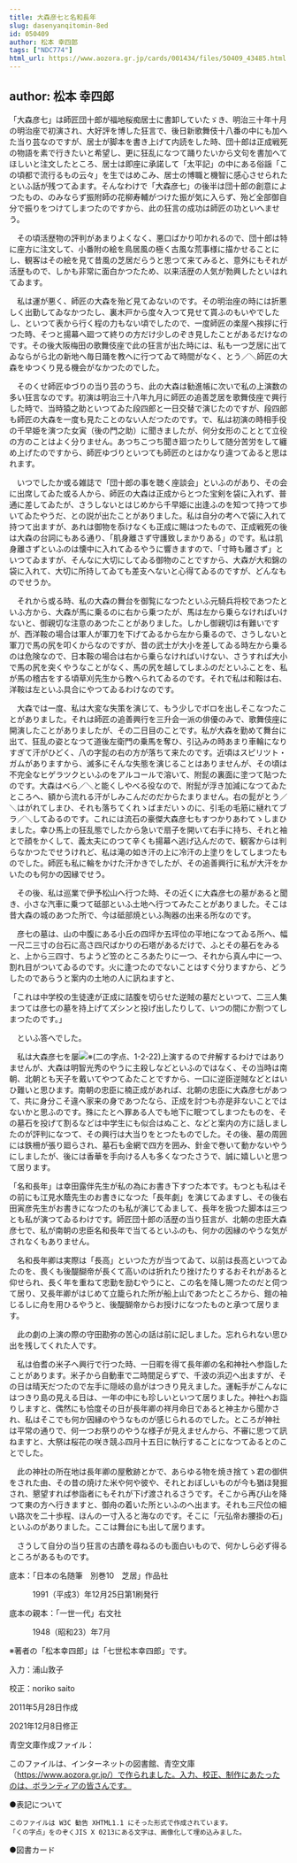 ```yaml
---
title: 大森彦七と名和長年
slug: dasenyanqitomin-8ed
id: 050409
author: 松本 幸四郎
tags: ["NDC774"]
html_url: https://www.aozora.gr.jp/cards/001434/files/50409_43485.html
---
```


## author: 松本 幸四郎

「大森彦七」は師匠団十郎が福地桜痴居士に書卸していたゞき、明治三十年十月の明治座で初演され、大好評を博した狂言で、後日新歌舞伎十八番の中にも加へた当り芸なのですが、居士が脚本を書き上げて内読をした時、団十郎は正成戦死の物語を素で行きたいと希望し、更に狂乱になつて踊りたいから文句を書加へてほしいと注文したところ、居士は即座に承諾して「太平記」の中にある俗謡「この頃都で流行るもの云々」を生ではめこみ、居士の博職と機智に感心させられたといふ話が残つてゐます。そんなわけで「大森彦七」の後半は団十郎の創意によつたもの、のみならず振附師の花柳寿輔がつけた振が気に入らず、殆ど全部御自分で振りをつけてしまつたのですから、此の狂言の成功は師匠の功といへませう。

　その頃活歴物の評判があまりよくなく、悪口ばかり叩かれるので、団十郎は特に座方に注文して、小番附の絵を鳥居風の極く古風な荒事様に描かせることにし、観客はその絵を見て昔風の芝居だらうと思つて来てみると、意外にもそれが活歴もので、しかも非常に面白かつたため、以来活歴の人気が勃興したといはれてゐます。

　私は運が悪く、師匠の大森を殆ど見てゐないのです。その明治座の時には折悪しく出勤してゐなかつたし、裏木戸から度々入つて見せて貰ふのもいやでしたし、といつて表から行く程の力もない頃でしたので、一度師匠の楽屋へ挨拶に行つた時、そつと揚幕へ廻つて終りの方だけ少しのぞき見したことがあるだけなのです。その後大阪梅田の歌舞伎座で此の狂言が出た時には、私も一つ芝居に出てゐならがら北の新地へ毎日踊を教へに行つてゐて時間がなく、とう／＼師匠の大森をゆつくり見る機会がなかつたのでした。

　そのくせ師匠ゆづりの当り芸のうち、此の大森は勧進帳に次いで私の上演数の多い狂言なのです。初演は明治三十八年九月に師匠の追善芝居を歌舞伎座で興行した時で、当時猿之助といつてゐた段四郎と一日交替で演じたのですが、段四郎も師匠の大森を一度も見たことのない人だつたのです。で、私は初演の時相手役の千早姫を演つた女寅（後の門之助）に聞きましたが、何分女形のこととて立役の方のことはよく分りません。あつちこつち聞き廻つたりして随分苦労をして纏め上げたのですから、師匠ゆづりといつても師匠のとはかなり違つてゐると思はれます。

　いつでしたか或る雑誌で「団十郎の事を聴く座談会」といふのがあり、その会に出席してゐた或る人から、師匠の大森は正成からとつた宝剣を袋に入れず、普通に差してゐたが、さうしないとはじめから千早姫に出逢ふのを知つて持つて歩いてゐたやうだ、との説が出たことがありました。私は自分の考へで袋に入れて持つて出ますが、あれは御物を忝けなくも正成に賜はつたもので、正成戦死の後は大森の台詞にもある通り、「肌身離さず守護致しまかりある」のです。私は肌身離さずといふのは懐中に入れてゐるやうに響きますので、「寸時も離さず」といつてゐますが、そんなに大切にしてゐる御物のことですから、大森が大和錦の袋に入れて、大切に所持してゐても差支へないと心得てゐるのですが、どんなものでせうか。

　それから或る時、私の大森の舞台を御覧になつたといふ元騎兵将校であつたといふ方から、大森が馬に乗るのに右から乗つたが、馬は左から乗らなければいけないと、御親切な注意のあつたことがありました。しかし御親切は有難いですが、西洋鞍の場合は軍人が軍刀を下げてゐるから左から乗るので、さうしないと軍刀で馬の尻を叩くからなのですが、昔の武士が大小を差してゐる時左から乗るのは危険なので、日本鞍の場合は右から乗らなければいけない、さうすれば大小で馬の尻を突くやうなことがなく、馬の尻を越してしまふのだといふことを、私が馬の稽古をする頃草刈先生から教へられてゐるのです。それで私は和鞍は右、洋鞍は左といふ具合にやつてゐるわけなのです。

　大森では一度、私は大変な失策を演じて、もう少しでボロを出しそこなつたことがありました。それは師匠の追善興行を三升会一派の俳優のみで、歌舞伎座に開演したことがありましたが、その二日目のことです。私が大森を勤めて舞台に出て、狂乱の姿となつて道後左衛門の乗馬を奪ひ、引込みの時あまり車輪になりすぎて汗がひどく、八の字髭の右の方が落ちて来たのです。近頃はスピリツト・ガムがありますから、滅多にそんな失態を演じることはありませんが、その頃は不完全なヒゲラツクといふのをアルコールで溶いて、附髭の裏面に塗つて貼つたのです。大森はべら／＼と能くしやべる役なので、附髭が浮き加減になつてゐたところへ、額から流れる汗がしみこんだのだからたまりません。右の髭がとう／＼はがれてしまひ、それも落ちてくれゝばまだいゝのに、引毛の毛筋に縺れてブラ／＼してゐるのです。これには流石の豪傑大森彦七もすつかりあわてゝしまひました。幸ひ馬上の狂乱態でしたから急いで扇子を開いて右手に持ち、それと袖とで顔をかくして、義太夫にのつて辛くも揚幕へ逃げ込んだので、観客からは判らなかつたでせうけれど、私は滝の如き汗の上に冷汗の上塗りをしてしまつたものでした。師匠も私に輪をかけた汗かきでしたが、その追善興行に私が大汗をかいたのも何かの因縁でせう。

　その後、私は巡業で伊予松山へ行つた時、その近くに大森彦七の墓があると聞き、小さな汽車に乗つて砥部といふ土地へ行つてみたことがありました。そこは昔大森の城のあつた所で、今は砥部焼といふ陶器の出来る所なのです。

　彦七の墓は、山の中腹にある小丘の四坪か五坪位の平地になつてゐる所へ、幅一尺二三寸の台石に高さ四尺ばかりの石塔があるだけで、ふとその墓石をみると、上から三四寸、ちようど笠のところあたりに一つ、それから真ん中に一つ、割れ目がついてゐるのです。火に逢つたのでないことはすぐ分りますから、どうしたのであらうと案内の土地の人に訊ねますと、

「これは中学校の生徒達が正成に詰腹を切らせた逆賊の墓だといつて、二三人集まつては彦七の墓を持上げてズシンと投げ出したりして、いつの間にか割つてしまつたのです。」

　といふ答へでした。

　私は大森彦七を屡![※(二の字点、1-2-22)](https://www.aozora.gr.jp/cards/001434/files/../../../gaiji/1-02/1-02-22.png)上演するので弁解するわけではありませんが、大森は明智光秀のやうに主殺しなどといふのではなく、その当時は南朝、北朝とも天子を戴いてやつてゐたことですから、一口に逆臣逆賊などとはいひ難いと思ひます。南朝の忠臣に楠正成があれば、北朝の忠臣に大森彦七があつて、共に身分こそ違へ家来の身であつたなら、正成を討つも亦是非ないことではないかと思ふのです。殊にたとへ罪ある人でも地下に眠つてしまつたものを、その墓石を投げて割るなどは中学生にも似合はぬこと、などと案内の方に話しましたのが評判になつて、その興行は大当りをとつたものでした。その後、墓の周囲には鉄柵が張り廻らされ、墓石も金網で四方を囲み、針金で巻いて動かないやうにしましたが、後には香華を手向ける人も多くなつたさうで、誠に嬉しいと思つて居ります。

「名和長年」は幸田露伴先生が私の為にお書き下すつた本です。もつとも私はその前にも江見水蔭先生のお書きになつた「長年劇」を演じてゐますし、その後右田寅彦先生がお書きになつたのも私が演じてゐまして、長年を扱つた脚本は三つとも私が演つてゐるわけです。師匠団十郎の活歴の当り狂言が、北朝の忠臣大森彦七で、私が南朝の忠臣名和長年で当てるといふのも、何かの因縁のやうな気がされなくもありません。

　名和長年卿は実際は「長高」といつた方が当つてゐて、以前は長高といつてゐたのを、畏くも後醍醐帝が長くて高いのは折れたり挫けたりするおそれがあると仰せられ、長く年を重ねて忠勤を励むやうにと、この名を降し賜つたのだと伺つて居り、又長年卿がはじめて立籠られた所が船上山であつたところから、鎧の袖じるしに舟を用ひるやうと、後醍醐帝からお授けになつたものと承つて居ります。

　此の劇の上演の際の守田勘弥の苦心の話は前に記しました。忘れられない思ひ出を残してくれた人です。

　私は伯耆の米子へ興行で行つた時、一日暇を得て長年卿の名和神社へ参詣したことがあります。米子から自動車で二時間足らずで、千波の浜辺へ出ますが、その日は晴天だつたので左手に隠岐の島がはつきり見えました。運転手がこんなにはつきり島の見える日は、一年の中にも珍しいといつて居りました。神社へお詣りしますと、偶然にも恰度その日が長年卿の祥月命日であると神主から聞かされ、私はそこでも何か因縁のやうなものが感じられるのでした。ところが神社は平常の通りで、何一つお祭りのやうな様子が見えませんから、不審に思つて訊ねますと、大祭は桜花の咲き競ふ四月十五日に執行することになつてゐるとのことでした。

　此の神社の所在地は長年卿の屋敷跡とかで、あらゆる物を焼き捨てゝ君の御供をされた由、その昔の焼けた米や何や彼や、それとおぼしいものが今も猶ほ発掘され、懇望すれば参詣者にもそれが下げ渡されるさうです。そこから再び山を降つて東の方へ行きますと、御舟の着いた所といふのへ出ます。それも三尺位の細い路次を二十歩程、ほんの一寸入ると海なのです。そこに「元弘帝お腰掛の石」といふのがありました。ここは舞台にも出して居ります。

　さうして自分の当り狂言の古蹟を尋ねるのも面白いもので、何かしら必ず得るところがあるものです。













底本：「日本の名随筆　別巻10　芝居」作品社

　　　1991（平成3）年12月25日第1刷発行

底本の親本：「一世一代」右文社

　　　1948（昭和23）年7月

※著者の「松本幸四郎」は「七世松本幸四郎」です。

入力：浦山敦子

校正：noriko saito

2011年5月28日作成

2021年12月8日修正

青空文庫作成ファイル：

このファイルは、インターネットの図書館、青空文庫（https://www.aozora.gr.jp/）で作られました。入力、校正、制作にあたったのは、ボランティアの皆さんです。











●表記について


	このファイルは W3C 勧告 XHTML1.1 にそった形式で作成されています。
	「くの字点」をのぞくJIS X 0213にある文字は、画像化して埋め込みました。







●図書カード